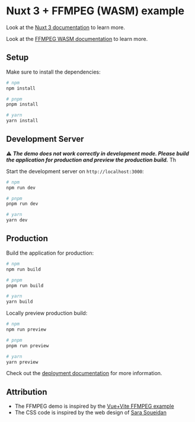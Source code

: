 # Nuxt 3 + FFMPEG (WASM) example

Look at the [Nuxt 3 documentation](https://nuxt.com/docs/getting-started/introduction) to learn more.

Look at the [FFMPEG WASM documentation](https://ffmpegwasm.netlify.app/docs/overview) to learn more.

## Setup

Make sure to install the dependencies:

```bash
# npm
npm install

# pnpm
pnpm install

# yarn
yarn install
```

## Development Server

⚠ **_The demo does not work correctly in development mode. Please build the application for production and preview the production build._**  Th

Start the development server on `http://localhost:3000`:

```bash
# npm
npm run dev

# pnpm
pnpm run dev

# yarn
yarn dev
```

## Production

Build the application for production:

```bash
# npm
npm run build

# pnpm
pnpm run build

# yarn
yarn build
```

Locally preview production build:

```bash
# npm
npm run preview

# pnpm
pnpm run preview

# yarn
yarn preview
```

Check out the [deployment documentation](https://nuxt.com/docs/getting-started/deployment) for more information.

## Attribution

* The FFMPEG demo is inspired by the [Vue+Vite FFMPEG example](https://github.com/ffmpegwasm/ffmpeg.wasm/tree/main/apps/vue-vite-app)
* The CSS code is inspired by the web design of [Sara Soueidan](https://www.sarasoueidan.com/)